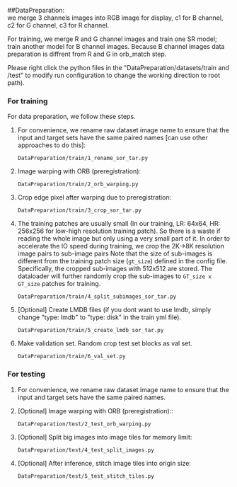 ##DataPreparation: <br> 
we merge 3 channels images into RGB image for display, c1 for B channel, c2 for G channel, c3 for R channel.<br>

For training, we merge R and G channel images and train one SR model; train another model for B channel images.
Because B channel images data preparation is diffrent from R and G in orb_match step. <br>

 Please right click the python files in the "DataPreparation/datasets/train and /test" to modify run configuration to change the working direction to root path).

### For training

For data preparation, we follow these steps.
1. For convenience, we rename raw dataset image name to ensure that the input and target sets have the same paired names [can use other approaches to do this]:
    ```
    DataPreparation/train/1_rename_sor_tar.py
    ```
   
2. Image warping with ORB (preregistration):
    ```
    DataPreparation/train/2_orb_warping.py
    ```

3. Crop edge pixel after warping due to preregistration:
    ```
    DataPreparation/train/3_crop_sor_tar.py
    ```


4. The training patches are usually small (In our training, LR: 64x64, HR: 256x256 for low-high resolution training patch). So there is a waste if reading the whole image but only using a very small part of it. In order to accelerate the IO speed during training, we crop the 2K->8K resolution image pairs to sub-image pairs 
Note that the size of sub-images is different from the training patch size (`gt_size`) defined in the config file. Specifically, the cropped sub-images with 512x512 are stored. The dataloader will further randomly crop the sub-images to `GT_size x GT_size` patches for training. <br/>
    
    ```
    DataPreparation/train/4_split_subimages_sor_tar.py
    ```

5. [Optional] Create LMDB files (if you dont want to use lmdb, simply change "type: lmdb" to "type: disk" in the train yml file). 
   ```
   DataPreparation/train/5_create_lmdb_sor_tar.py
   ```

6. Make validation set. Random crop test set blocks as val set.
    ```
    DataPreparation/train/6_val_set.py
    ```


### For testing
1. For convenience, we rename raw dataset image name to ensure that the input and target sets have the same paired names.

   
2. [Optional] Image warping with ORB (preregistration)::
    ```
    DataPreparation/test/2_test_orb_warping.py
    ```

3. [Optional] Split big images into image tiles for memory limit: 
    ```
   DataPreparation/test/4_test_split_images.py
   ```
   
4. [Optional] After inference, stitch image tiles into origin size: 
    ```
    DataPreparation/test/5_test_stitch_tiles.py
    ```
